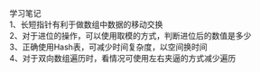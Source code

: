 学习笔记  
1、长短指针有利于做数组中数据的移动交换  
2、对于进位的操作，可以使用取模的方式，判断进位后的数值是多少  
3、正确使用Hash表，可减少时间复杂度，以空间换时间  
4、对于双向数组遍历时，看情况可使用左右夹逼的方式减少遍历  
